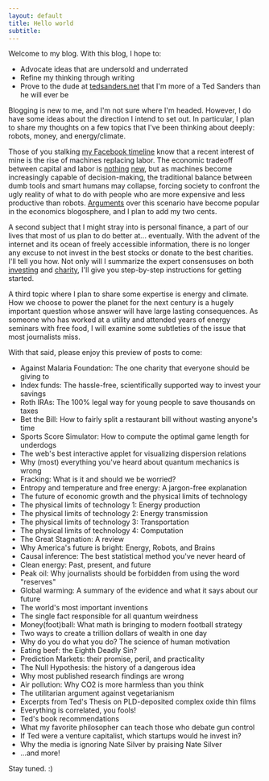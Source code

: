 ```yaml
---
layout: default
title: Hello world
subtitle:
---
```


<p>Welcome to my blog. With this blog, I hope to:</p>

<ul>
<li>Advocate ideas that are undersold and underrated</li>
<li>Refine my thinking through writing</li>
<li>Prove to the dude at <a href="http://www.tedsanders.net">tedsanders.net</a> that I'm more of a Ted Sanders than he will ever be</li>
</ul>

<p>Blogging is new to me, and I'm not sure where I'm headed. However, I do have some ideas about the direction I intend to set out. In particular, I plan to share my thoughts on a few topics that I've been thinking about deeply: robots, money, and energy/climate.</p>

<p>Those of you stalking <a href="http://www.facebook.com/tedsanders">my Facebook timeline</a> know that a recent interest of mine is the rise of machines replacing labor. The economic tradeoff between capital and labor is <a href="http://www.econlib.org/library/Ricardo/ricP7.html#Ch.31, On Machinery">nothing</a> <a href="http://www.econlib.org/library/Enc/bios/Marx.html">new</a>, but as machines become increasingly capable of decision-making, the traditional balance between dumb tools and smart humans may collapse, forcing society to confront the ugly reality of what to do with people who are more expensive and less productive than robots. <a href="http://theleisuresociety.tumblr.com/post/39057729530/the-tech-debate-blasts-off-a-linkfest">Arguments</a> over this scenario have become popular in the economics blogosphere, and I plan to add my two cents.</p>

<p>A second subject that I might stray into is personal finance, a part of our lives that most of us plan to do better at... eventually. With the advent of the internet and its ocean of freely accessible information, there is no longer any excuse to not invest in the best stocks or donate to the best charities. I'll tell you how. Not only will I summarize the expert consensuses on both <a href="http://www.altruistfa.com/readingroomarticles.htm">investing</a> and <a href="http://www.givewell.org">charity</a>, I'll give you step-by-step instructions for getting started.</p>

<p>A third topic where I plan to share some expertise is energy and climate. How we choose to power the planet for the next century is a hugely important question whose answer will have large lasting consequences. As someone who has worked at a utility and attended years of energy seminars with free food, I will examine some subtleties of the issue that most journalists miss.</p>

<p>With that said, please enjoy this preview of posts to come:</p>

<ul>
<li>Against Malaria Foundation: The one charity that everyone should be giving to</li>
<li>Index funds: The hassle-free, scientifically supported way to invest your savings</li>
<li>Roth IRAs: The 100% legal way for young people to save thousands on taxes</li>
<li>Bet the Bill: How to fairly split a restaurant bill without wasting anyone's time</li>
<li>Sports Score Simulator: How to compute the optimal game length for underdogs</li>
<li>The web's best interactive applet for visualizing dispersion relations</li>
<li>Why (most) everything you've heard about quantum mechanics is wrong</li>
<li>Fracking: What is it and should we be worried?</li>
<li>Entropy and temperature and free energy: A jargon-free explanation</li>
<li>The future of economic growth and the physical limits of technology</li>
<li>The physical limits of technology 1: Energy production</li>
<li>The physical limits of technology 2: Energy transmission</li>
<li>The physical limits of technology 3: Transportation</li>
<li>The physical limits of technology 4: Computation</li>
<li>The Great Stagnation: A review</li>
<li>Why America's future is bright: Energy, Robots, and Brains</li>
<li>Causal inference: The best statistical method you've never heard of</li>
<li>Clean energy: Past, present, and future</li>
<li>Peak oil: Why journalists should be forbidden from using the word "reserves"</li>
<li>Global warming: A summary of the evidence and what it says about our future</li>
<li>The world's most important inventions</li>
<li>The single fact responsible for all quantum weirdness</li>
<li>Money(foot)ball: What math is bringing to modern football strategy</li>
<li>Two ways to create a trillion dollars of wealth in one day</li>
<li>Why do you do what you do? The science of human motivation</li>
<li>Eating beef: the Eighth Deadly Sin?</li>
<li>Prediction Markets: their promise, peril, and practicality</li>
<li>The Null Hypothesis: the history of a dangerous idea</li>
<li>Why most published research findings are wrong</li>
<li>Air pollution: Why CO2 is more harmless than you think</li>
<li>The utilitarian argument against vegetarianism</li>
<li>Excerpts from Ted's Thesis on PLD-deposited complex oxide thin films</li>
<li>Everything is correlated, you fools!</li>
<li>Ted's book recommendations</li>
<li>What my favorite philosopher can teach those who debate gun control</li>
<li>If Ted were a venture capitalist, which startups would he invest in?</li>
<li>Why the media is ignoring Nate Silver by praising Nate Silver</li>
<li>...and more!</li>
</ul>

<p>Stay tuned. :)</p>